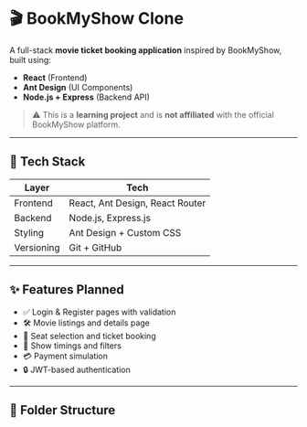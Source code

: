 # 🎬 BookMyShow Clone

A full-stack **movie ticket booking application** inspired by BookMyShow, built using:

- **React** (Frontend)
- **Ant Design** (UI Components)
- **Node.js + Express** (Backend API)

> ⚠️ This is a **learning project** and is **not affiliated** with the official BookMyShow platform.

---

## 🚀 Tech Stack

| Layer      | Tech                  |
|------------|------------------------|
| Frontend   | React, Ant Design, React Router |
| Backend    | Node.js, Express.js    |
| Styling    | Ant Design + Custom CSS |
| Versioning | Git + GitHub           |

---

## ✨ Features Planned

- ✅ Login & Register pages with validation  
- 🛠️ Movie listings and details page  
- 🛒 Seat selection and ticket booking  
- 📅 Show timings and filters  
- 💳 Payment simulation  
- 🔒 JWT-based authentication

---

## 📁 Folder Structure

